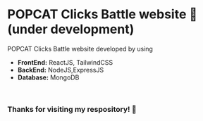 # POPCAT Clicks Battle website &#128640; (under development)

POPCAT Clicks Battle website developed by using
- **FrontEnd:** ReactJS, TailwindCSS
- **BackEnd:** NodeJS,ExpressJS
- **Database:** MongoDB

<br>

<!-- Visit our website here.
- [popcat-clone-project](https://popcat-clone-project.vercel.app/) -->



### Thanks for visiting my respository! &#128079;
